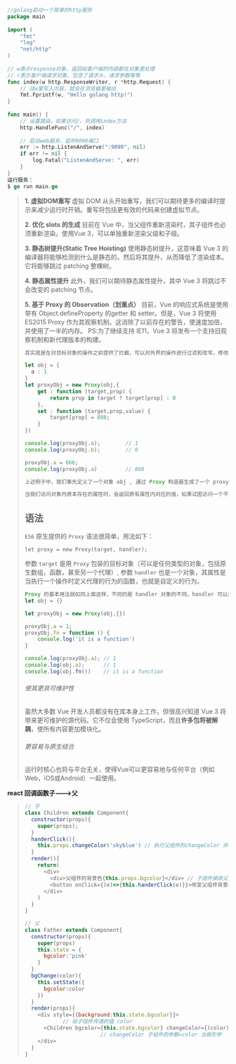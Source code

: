 ```go
//golang启动一个简单的http服务
package main
 
import (
    "fmt"
    "log"
    "net/http"
)
 
// w表示response对象，返回给客户端的内容都在对象里处理
// r表示客户端请求对象，包含了请求头，请求参数等等
func index(w http.ResponseWriter, r *http.Request) {
    // 往w里写入内容，就会在浏览器里输出
    fmt.Fprintf(w, "Hello golang http!")
}
 
func main() {
    // 设置路由，如果访问/，则调用index方法
    http.HandleFunc("/", index)
 
    // 启动web服务，监听9090端口
    err := http.ListenAndServe(":9090", nil)
    if err != nil {
        log.Fatal("ListenAndServe: ", err)
    }
}
运行服务：
$ go run main.go
```



> **1. 虚拟DOM重写**
> 虚拟 DOM 从头开始重写，我们可以期待更多的编译时提示来减少运行时开销。重写将包括更有效的代码来创建虚拟节点。
>
> **2. 优化 slots 的生成**
> 目前在 Vue 中，当父组件重新渲染时，其子组件也必须重新渲染。使用Vue 3，可以单独重新渲染父级和子级。
>
> **3. 静态树提升(Static Tree Hoisting)**
> 使用静态树提升，这意味着 Vue 3 的编译器将能够检测到什么是静态的，然后将其提升，从而降低了渲染成本。它将能够跳过 patching 整棵树。
>
> **4. 静态属性提升**
> 此外，我们可以期待静态属性提升，其中 Vue 3 将跳过不会改变的 patching 节点。
>
> **5. 基于 Proxy 的 Observation（划重点）**
> 目前，Vue 的响应式系统是使用带有 Object.defineProperty 的getter 和 setter。但是，Vue 3 将使用 ES2015 Proxy 作为其观察机制。这消除了以前存在的警告，使速度加倍，并使用了一半的内存。
> PS:为了继续支持 IE11，Vue 3 将发布一个支持旧观察机制和新代理版本的构建。
>
> ```js
> 其实就是在对目标对象的操作之前提供了拦截，可以对外界的操作进行过滤和改写，修改某些操作的默认行为，这样我们可以不直接操作对象本身，而是通过操作对象的代理对象来间接来操作对象，达到预期的目的~
> 
> let obj = {
>   a : 1
> }
> let proxyObj = new Proxy(obj,{
>     get : function (target,prop) {
>         return prop in target ? target[prop] : 0
>     },
>     set : function (target,prop,value) {
>         target[prop] = 888;
>     }
> })
> 
> console.log(proxyObj.a);        // 1
> console.log(proxyObj.b);        // 0
> 
> proxyObj.a = 666;
> console.log(proxyObj.a)         // 888
> 
> 上述例子中，我们事先定义了一个对象 obj , 通过 Proxy 构造器生成了一个 proxyObj 对象，并对其的 set(写入) 和 get (读取) 行为重新做了修改。
> 
> 当我们访问对象内原本存在的属性时，会返回原有属性内对应的值，如果试图访问一个不存在的属性时，会返回0 ，即我们访问 proxyObj.a 时，原本对象中有 a 属性，因此会返回 1 ，当我们试图访问对象中不存在的 b 属性时，不会再返回 undefined ，而是返回了 0 ，当我们试图去设置新的属性值的时候，总是会返回 888 ，因此，即便我们对 proxyObj.a 赋值为 666 ，但是并不会生效，依旧会返回 888!
> 
> 
> ```
>
> ## 语法
>
> `ES6` 原生提供的 `Proxy` 语法很简单，用法如下：
>
> ```
> let proxy = new Proxy(target, handler);
> ```
>
> 参数 `target` 是用 `Proxy` 包装的目标对象（可以是任何类型的对象，包括原生数组，函数，甚至另一个代理）, 参数 `handler` 也是一个对象，其属性是当执行一个操作时定义代理的行为的函数，也就是自定义的行为。
>
> ```js
> Proxy 的基本用法就如同上面这样，不同的是 handler 对象的不同，handler 可以是空对象 {} ，则表示对 proxy 操作就是对目标对象 target 操作，即：
> let obj = {}
> 
> let proxyObj = new Proxy(obj,{})
> 
> proxyObj.a = 1;
> proxyObj.fn = function () {
>     console.log('it is a function')
> }
> 
> console.log(proxyObj.a); // 1
> console.log(obj.a);      // 1
> console.log(obj.fn())    // it is a function
> ```
>
> 
>
> ###### 使其更具可维护性
>
> 虽然大多数 Vue 开发人员都没有在库本身上工作，但很高兴知道 Vue 3 将带来更可维护的源代码。它不仅会使用 TypeScript，而且**许多包将被解耦**，使所有内容更加模块化。
>
> ###### 更容易与原生结合
>
> 运行时核心也将与平台无关，使得Vue可以更容易地与任何平台（例如Web，iOS或Android）一起使用。





**react 回调函数子--->父**

> ```js
> // 子
> class Children extends Component{
>   constructor(props){
>     super(props);
>   }
>   handerClick(){
>     this.props.changeColor('skyblue') // 执行父组件的changeColor 并传参 必须和父组件中的函数一模一样
>   }
>   render(){
>     return(
>       <div>
>         <div>父组件的背景色{this.props.bgcolor}</div> // 子组件接收父组件传过来的值 bgcolor
>         <button onClick={(e)=>{this.handerClick(e)}}>改变父组件背景</button> // 子组件执行函数
>       </div>
>     )
>   }
> }
> 
> // 父
> class Father extends Component{
>   constructor(props){
>     super(props)
>     this.state = {
>       bgcolor:'pink'
>     }
>   }
>   bgChange(color){
>     this.setState({
>       bgcolor:color
>     })
>   }
>   render(props){
>     <div style={{background:this.state.bgcolor}}>
>             // 给子组件传递的值 color 
>       <Children bgcolor={this.state.bgcolor} changeColor={(color)=>{this.bgChange(color)}} /> 
>                         // changeColor 子组件的参数=color 当做形参
>     </div>
>   }
> }
> ```
>
> 